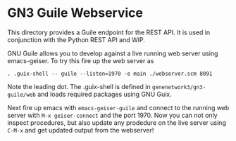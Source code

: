 # GN3 Guile Webservice

This directory provides a Guile endpoint for the REST API. It is used in conjunction with the Python REST API and WIP.

GNU Guile allows you to develop against a live running web server using emacs-geiser. To try this fire up the web server as

```
. .guix-shell -- guile --listen=1970 -e main ./webserver.scm 8091
```

Note the leading dot. The .guix-shell is defined in `genenetwork3/gn3-guile/web` and loads required packages using GNU Guix. 

Next fire up emacs with `emacs-geiser-guile` and connect to the running web server with `M-x geiser-connect` and the port 1970. Now you can not only inspect procedures, but also update any prodedure on the live server using `C-M-x` and get updated output from the webserver!


